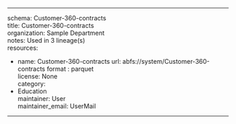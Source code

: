 


---  
schema: Customer-360-contracts  
title: Customer-360-contracts  
organization: Sample Department  
notes: Used in 3 lineage(s)  
resources:  
  - name: Customer-360-contracts 
    url: abfs://system/Customer-360-contracts 
    format : parquet  
license: None  
category:
  - Education  
maintainer: User  
maintainer_email: UserMail  
---